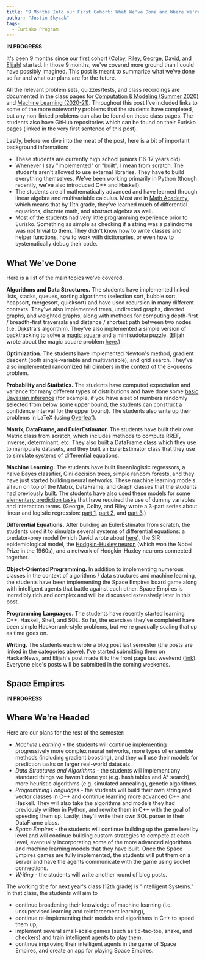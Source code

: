 ```yaml
---
title: "9 Months Into our First Cohort: What We've Done and Where We're Headed"
author: "Justin Skycak"
tags:
  - Eurisko Program
---
```


<b>IN PROGRESS</b>

It's been 9 months since our first cohort (<a class="body" href="https://eurisko-us.github.io/colby-roberts" target="_blank">Colby</a>, <a class="body" href="https://eurisko-us.github.io/riley-paddock" target="_blank">Riley</a>, <a class="body" href="https://eurisko-us.github.io/george-meza" target="_blank">George</a>, <a class="body" href="https://eurisko-us.github.io/david-gieselman" target="_blank">David</a>, and <a class="body" href="https://eurisko-us.github.io/elijah-tarr" target="_blank">Elijah</a>) started. In those 9 months, we've covered more ground than I could have possibly imagined. This post is meant to summarize what we've done so far and what our plans are for the future.

All the relevant problem sets, quizzes/tests, and class recordings are documented in the class pages for <a class="body" href="https://eurisko-us.github.io/computation-and-modeling-2020-summer" target="_blank">Computation & Modeling (Summer 2020)</a> and <a class="body" href="https://eurisko-us.github.io/machine-learning-2020-21" target="_blank">Machine Learning (2020-21)</a>. Throughout this post I've included links to some of the more noteworthy problems that the students have completed, but any non-linked problems can also be found on those class pages. The students also have GitHub repositories which can be found on their Eurisko pages (linked in the very first sentence of this post).

Lastly, before we dive into the meat of the post, here is a bit of important background information:

<ul>
<li>These students are currently high school juniors (16-17 years old).</li>
<li>Whenever I say "implemented" or "built", I mean from scratch. The students aren't allowed to use external libraries. They have to build everything themselves. We've been working primarily in Python (though recently, we've also introduced C++ and Haskell).</li>
<li>The students are all mathematically advanced and have learned through linear algebra and multivariable calculus. Most are in <a class="body" href="https://www.mathacademy.us/" target="_blank">Math Academy</a>, which means that by 11th grade, they've learned much of differential equations, discrete math, and abstract algebra as well.</li>
<li>Most of the students had very little programming experience prior to Eurisko. Something as simple as checking if a string was a palindrome was not trivial to them. They didn't know how to write classes and helper functions, how to work with dictionaries, or even how to systematically debug their code.</li>
</ul>

<h2>What We've Done</h2>

Here is a list of the main topics we've covered. 

<b>Algorithms and Data Structures.</b> The students have implemented linked lists, stacks, queues, sorting algorithms (selection sort, bubble sort, heapsort, mergesort, quicksort) and have used recursion in many different contexts. They've also implemented trees, undirected graphs, directed graphs, and weighted graphs, along with methods for computing depth-first / breadth-first traversals and distance / shortest path between two nodes (i.e. Dijkstra's algorithm). They've also implemented a simple version of backtracking to solve a <a class="body" href="https://eurisko-us.github.io/files/all_problems_iteration_1.html#Problem-44-1" target="_blank">magic square</a> and a mini sudoku puzzle. (Elijah wrote about the magic square problem <a class="body" href="https://eurisko-us.github.io/solving-magic-squares-using-backtracking/" target="_blank">here</a>.)

<b>Optimization.</b> The students have implemented Newton's method, gradient descent (both single-variable and multivariable), and grid search. They've also implemented randomized hill climbers in the context of the 8-queens problem.

<b>Probability and Statistics.</b> The students have computed expectation and variance for many different types of distributions and have done some <a class="body" href="https://eurisko-us.github.io/files/all_problems_iteration_1.html#Problem-41-1" target="_blank">basic Bayesian inference</a> (for example, if you have a set of numbers randomly selected from below some upper bound, the students can construct a confidence interval for the upper bound). The students also write up their problems in LaTeX (using <a class="body" href="https://www.overleaf.com/" target="_blank">Overleaf</a>).

<b>Matrix, DataFrame, and EulerEstimator.</b> The students have built their own Matrix class from scratch, which includes methods to compute RREF, inverse, determinant, etc. They also built a DataFrame class which they use to manipulate datasets, and they built an EulerEstimator class that they use to simulate systems of differential equations.

<b>Machine Learning.</b> The students have built linear/logistic regressors, a naive Bayes classifier, Gini decision trees, simple random forests, and they have just started building neural networks. These machine learning models all run on top of the Matrix, DataFrame, and Graph classes that the students had previously built. The students have also used these models for some <a class="body" href="https://eurisko-us.github.io/files/all_problems_iteration_1.html#Problem-35-2" target="_blank">elementary prediction tasks</a> that have required the use of dummy variables and interaction terms. (George, Colby, and Riley wrote a 3-part series about linear and logistic regression: <a class="body" href="https://eurisko-us.github.io/linear-and-logistic-regression-part-1-understanding-the-models/" target="_blank">part 1</a>, <a class="body" href="https://eurisko-us.github.io/linear-and-logistic-regression-part-2-fitting-the-models/" target="_blank">part 2</a>, and <a class="body" href="https://eurisko-us.github.io/linear-and-logistic-regression-part-3-categorical-variables-interaction-terms-and-nonlinear-transformations-of-variables/" target="_blank">part 3</a>.)

<b>Differential Equations.</b> After building an EulerEstimator from scratch, the students used it to simulate several systems of differential equations: a predator-prey model (which David wrote about <a class="body" href="https://eurisko-us.github.io/predator-prey-modeling-with-euler-estimation/" target="_blank">here</a>), the SIR epidemiological model, the <a class="body" href="https://eurisko-us.github.io/files/all_problems_iteration_1.html#Problem-52-2" target="_blank">Hodgkin-Huxley neuron</a> (which won the Nobel Prize in the 1960s), and a network of Hodgkin-Huxley neurons connected together.

<b>Object-Oriented Programming.</b> In addition to implementing numerous classes in the context of algorithms / data structures and machine learning, the students have been implementing the Space Empires board game along with intelligent agents that battle against each other. Space Empires is incredibly rich and complex and will be discussed extensively later in this post.

<b>Programming Languages.</b> The students have recently started learning C++, Haskell, Shell, and SQL. So far, the exercises they've completed have been simple Hackerrank-style problems, but we're gradually scaling that up as time goes on.

<b>Writing.</b> The students each wrote a blog post last semester (the posts are linked in the categories above). I've started submitting them on HackerNews, and Elijah's post made it to the front page last weekend (<a class="body" href="https://news.ycombinator.com/item?id=26126652" target="_blank">link</a>). Everyone else's posts will be submitted in the coming weekends.

<h2>Space Empires</h2>

<b>IN PROGRESS</b>

<!--
The game is really complicated (see here and here for just the very basic introductory summaries I gave to the 10th graders; see here for the complete rulebook), and we’ve had to peel back to sync up. It’s also overwhelming to design strategies, so we’re going one level at a time.
Built the games, we’ve had to peel back a bit to get our games to match up. Now we’re bringing back the features one “level” at a time.
Level 1 was asdf. Berserker is the best.
Level 2 was asdf. Best is a “holdback berserker” that waits for opponent to attack, and then once opponent’s scouts are destroyed, rushes at the enemy.
Level 3: repeated economic phases. The optimal strategy is likely still to wait for opponent to attack and then rush at them, but it’s an open question about what the best thing to do is while you’re waiting, and when you should rush the opponent.
If you’re only waiting a short time, it’s best to ignore technology and just buy as many scouts as possible. But if you’re waiting a while it’s better to have bought technology first so that the scouts you build have that technology.
If you know your opponent is waiting for all your scouts to die before rushing, then you can exploit that by repeatedly building an army of scouts and sending all but one of them to your opponent. Then you will be guaranteed to win against your opponent. So you can’t just wait until the opponent has no scouts. There needs to be a better "trigger" for rushing.
So we’re now at the stage where it’s an interesting problem to design the best agent.
-->

<h2>Where We're Headed</h2>

Here are our plans for the rest of the semester:

<ul>
<li><i>Machine Learning</i> - the students will continue implementing progressively more complex neural networks, more types of ensemble methods (including gradient boosting), and they will use their models for prediction tasks on larger real-world datasets.</li>

<li><i>Data Structures and Algorithms</i> - the students will implement any standard things we haven't done yet (e.g. hash tables and A* search), more heuristic algorithms (e.g. simulated annealing), genetic algorithms.</li>

<li><i>Programming Languages</i> - the students will build their own string and vector classes in C++ and continue learning more advanced C++ and Haskell. They will also take the algorithms and models they had previously written in Python, and rewrite them in C++ with the goal of speeding them up. Lastly, they'll write their own SQL parser in their DataFrame class.</li>

<li><i>Space Empires</i> - the students will continue building up the game level by level and will continue building custom strategies to compete at each level, eventually incorporating some of the more advanced algorithms and machine learning models that they have built. Once the Space Empires games are fully implemented, the students will put them on a server and have the agents communicate with the game using socket connections.</li>

<li><i>Writing</i> - the students will write another round of blog posts.</li>
</ul>

The working title for next year's class (12th grade) is "Intelligent Systems." In that class, the students will aim to

<ul>
<li>continue broadening their knowledge of machine learning (i.e. unsupervised learning and reinforcement learning),</li>
<li>continue re-implementing their models and algorithms in C++ to speed them up,</li>
<li>implement several small-scale games (such as tic-tac-toe, snake, and checkers) and train intelligent agents to play them,</li>
<li>continue improving their intelligent agents in the game of Space Empires, and create an app for playing Space Empires.</li>
</ul>







